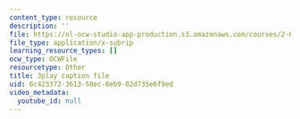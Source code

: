 ```yaml
---
content_type: resource
description: ''
file: https://ol-ocw-studio-app-production.s3.amazonaws.com/courses/2-627-fundamentals-of-photovoltaics-fall-2013/6c423372361358ec8eb902d735e6f9ed_hewgCK5oZAo.srt
file_type: application/x-subrip
learning_resource_types: []
ocw_type: OCWFile
resourcetype: Other
title: 3play caption file
uid: 6c423372-3613-58ec-8eb9-02d735e6f9ed
video_metadata:
  youtube_id: null
---
```

